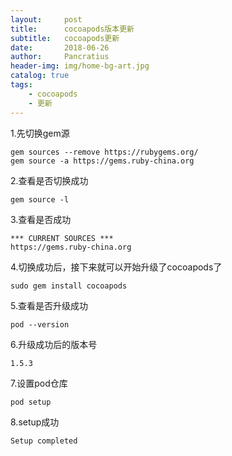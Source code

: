 ```yaml
---
layout:     post
title:      cocoapods版本更新
subtitle:   cocoapods更新
date:       2018-06-26
author:     Pancratius
header-img: img/home-bg-art.jpg
catalog: true
tags:
    - cocoapods
    - 更新
---
```



1.先切换gem源
```
gem sources --remove https://rubygems.org/
gem source -a https://gems.ruby-china.org
```

2.查看是否切换成功
```
gem source -l
```

3.查看是否成功
```
*** CURRENT SOURCES ***
https://gems.ruby-china.org
```

4.切换成功后，接下来就可以开始升级了cocoapods了
```
sudo gem install cocoapods
```

5.查看是否升级成功
```
pod --version
```

6.升级成功后的版本号
```
1.5.3
```

7.设置pod仓库
```
pod setup
```

8.setup成功
```
Setup completed
```
